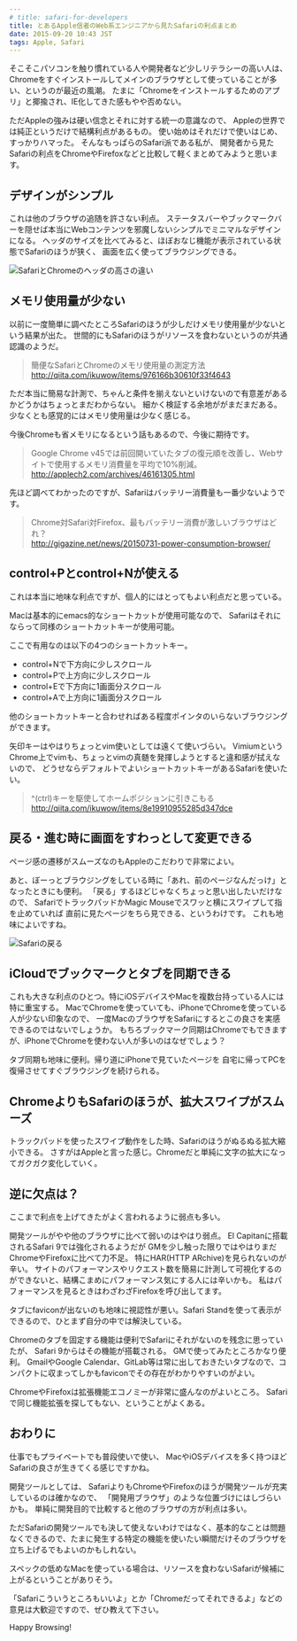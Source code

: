 ```yaml
---
# title: safari-for-developers
title: とあるApple信者のWeb系エンジニアから見たSafariの利点まとめ
date: 2015-09-20 10:43 JST
tags: Apple, Safari
---
```


そこそこパソコンを触り慣れている人や開発者など少しリテラシーの高い人は、
Chromeをすぐインストールしてメインのブラウザとして使っていることが多い、というのが最近の風潮。
たまに「Chromeをインストールするためのアプリ」と揶揄され、IE化してきた感もやや否めない。

ただAppleの強みは硬い信念とそれに対する統一の意識なので、
Appleの世界では純正というだけで結構利点があるもの。
使い始めはそれだけで使いはじめ、すっかりハマった。
そんなもっぱらのSafari派である私が、
開発者から見たSafariの利点をChromeやFirefoxなどと比較して軽くまとめてみようと思います。

## デザインがシンプル

これは他のブラウザの追随を許さない利点。
ステータスバーやブックマークバーを隠せば本当にWebコンテンツを邪魔しないシンプルでミニマルなデザインになる。
ヘッダのサイズを比べてみると、ほぼおなじ機能が表示されている状態でSafariのほうが狭く、
画面を広く使ってブラウジングできる。

![SafariとChromeのヘッダの高さの違い](/img/2015-09-20_safar_chrome_header.png)

## メモリ使用量が少ない


以前に一度簡単に調べたところSafariのほうが少しだけメモリ使用量が少ないという結果が出た。
世間的にもSafariのほうがリソースを食わないというのが共通認識のようだ。

> 簡便なSafariとChromeのメモリ使用量の測定方法  
> http://qiita.com/ikuwow/items/976166b30610f33f4643

ただ本当に簡易な計測で、ちゃんと条件を揃えないといけないので有意差があるかどうかはちょっとまだわからない。
細かく検証する余地ががまだまだある。
少なくとも感覚的にはメモリ使用量は少なく感じる。

今後Chromeも省メモリになるという話もあるので、今後に期待です。

> Google Chrome v45では前回開いていたタブの復元順を改善し、Webサイトで使用するメモリ消費量を平均で10%削減。  
> http://applech2.com/archives/46161305.html

先ほど調べてわかったのですが、Safariはバッテリー消費量も一番少ないようです。

> Chrome対Safari対Firefox、最もバッテリー消費が激しいブラウザはどれ？  
> http://gigazine.net/news/20150731-power-consumption-browser/

## control+Pとcontrol+Nが使える

これは本当に地味な利点ですが、個人的にはとってもよい利点だと思っている。

Macは基本的にemacs的なショートカットが使用可能なので、
Safariはそれにならって同様のショートカットキーが使用可能。

ここで有用なのは以下の4つのショートカットキー。

* control+Nで下方向に少しスクロール
* control+Pで上方向に少しスクロール
* control+Eで下方向に1画面分スクロール
* control+Aで上方向に1画面分スクロール

他のショートカットキーと合わせればある程度ポインタのいらないブラウジングができます。

矢印キーはやはりちょっとvim使いとしては遠くて使いづらい。
VimiumというChrome上でvimも、ちょっとvimの真髄を発揮しようとすると違和感が拭えないので、
どうせならデフォルトでよいショートカットキーがあるSafariを使いたい。

> ^(ctrl)キーを駆使してホームポジションに引きこもる  
> http://qiita.com/ikuwow/items/8e19910955285d347dce

## 戻る・進む時に画面をすわっとして変更できる

ページ感の遷移がスムーズなのもAppleのこだわりで非常によい。

あと、ぼーっとブラウジングをしている時に「あれ、前のページなんだっけ」となったときにも便利。
「戻る」するほどじゃなくちょっと思い出したいだけなので、
SafariでトラックパッドかMagic Mouseでスワッと横にスワイプして指を止めていれば
直前に見たページをちら見できる、というわけです。
これも地味によいですね。

![Safariの戻る](/img/2015-09-20_safari_back.png)

## iCloudでブックマークとタブを同期できる

これも大きな利点のひとつ。特にiOSデバイスやMacを複数台持っている人には特に重宝する。 MacでChromeを使っていても、iPhoneでChromeを使っている人が少ない印象なので、
一度MacのブラウザをSafariにするとこの良さを実感できるのではないでしょうか。
もちろブックマーク同期はChromeでもできますが、iPhoneでChromeを使わない人が多いのはなぜでしょう？

タブ同期も地味に便利。帰り道にiPhoneで見ていたページを
自宅に帰ってPCを復帰させてすぐブラウジングを続けられる。

## ChromeよりもSafariのほうが、拡大スワイプがスムーズ

トラックパッドを使ったスワイプ動作をした時、Safariのほうがぬるぬる拡大縮小できる。
さすがはAppleと言った感じ。Chromeだと単純に文字の拡大になってガクガク変化していく。

## 逆に欠点は？

ここまで利点を上げてきたがよく言われるように弱点も多い。

開発ツールがやや他のブラウザに比べて弱いのはやはり弱点。
El Capitanに搭載されるSafari 9では強化されるようだが
GMを少し触った限りではやはりまだChromeやFirefoxに比べて力不足。
特にHAR(HTTP ARchive)を見られないのが辛い。
サイトのパフォーマンスやリクエスト数を簡易に計測して可視化するのができないと、結構こまめにパフォーマンス気にする人には辛いかも。
私はパフォーマンスを見るときはわざわざFirefoxを呼び出してます。

タブにfaviconが出ないのも地味に視認性が悪い。Safari Standを使って表示ができるので、ひとまず自分の中では解決している。

Chromeのタブを固定する機能は便利でSafariにそれがないのを残念に思っていたが、
Safari 9からはその機能が搭載される。
GMで使ってみたところかなり便利。
GmailやGoogle Calendar、GitLab等は常に出しておきたいタブなので、コンパクトに収まってしかもfaviconでその存在がわかりやすいのがよい。

ChromeやFirefoxは拡張機能エコノミーが非常に盛んなのがよいところ。
Safariで同じ機能拡張を探してもない、ということがよくある。

## おわりに

仕事でもプライベートでも普段使いで使い、
MacやiOSデバイスを多く持つほどSafariの良さが生きてくる感じですかね。

開発ツールとしては、
SafariよりもChromeやFirefoxのほうが開発ツールが充実しているのは確かなので、
「開発用ブラウザ」のような位置づけにはしづらいかも。
単純に開発目的で比較すると他のブラウザの方が利点は多い。

ただSafariの開発ツールでも決して使えないわけではなく、基本的なことは問題なくできるので、たまに発生する特定の機能を使いたい瞬間だけそのブラウザを立ち上げるでもよいのかもしれない。

スペックの低めなMacを使っている場合は、リソースを食わないSafariが候補に上がるということがありそう。

「Safariこういうところもいいよ」とか「Chromeだってそれできるよ」などの意見は大歓迎ですので、ぜひ教えて下さい。

Happy Browsing!
